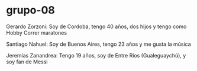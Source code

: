 # grupo-08

Gerardo Zorzoni: Soy de Cordoba, tengo 40 años, dos hijos y tengo como Hobby Correr maratones

Santiago Nahuel: Soy de Buenos Aires, tengo 23 años y me gusta la música

Jeremías Zanandrea: Tengo 19 años, soy de Entre Ríos (Gualeguaychú), y soy fan de Messi
